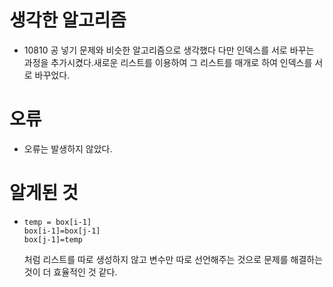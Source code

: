 # 생각한 알고리즘
 - 10810 공 넣기 문제와 비슷한 알고리즘으로 생각했다 다만 인덱스를 서로 바꾸는 과정을 추가시켰다.새로운 리스트를 이용하여 그 리스트를 매개로 하여 인덱스를 서로 바꾸었다.

# 오류
 - 오류는 발생하지 않았다.

# 알게된 것
 -     temp = box[i-1]
       box[i-1]=box[j-1]
       box[j-1]=temp
   처럼 리스트를 따로 생성하지 않고 변수만 따로 선언해주는 것으로 문제를 해결하는 것이 더 효율적인 것 같다.
